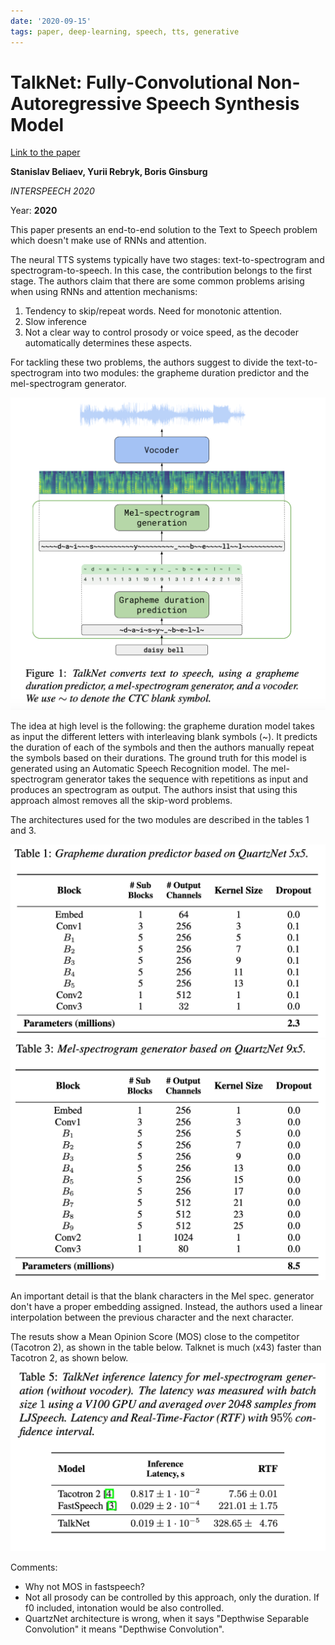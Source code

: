 ```yaml
---
date: '2020-09-15'
tags: paper, deep-learning, speech, tts, generative
---
```

# TalkNet: Fully-Convolutional Non-Autoregressive Speech Synthesis Model

[Link to the paper](https://arxiv.org/abs/2005.05514)

**Stanislav Beliaev, Yurii Rebryk, Boris Ginsburg**

*INTERSPEECH 2020*

Year: **2020**

This paper presents an end-to-end solution to the Text to Speech problem which doesn't make use of RNNs and attention.

The neural TTS systems typically have two stages: text-to-spectrogram and spectrogram-to-speech. In this case, the contribution belongs to the first stage. The authors claim that there are some common problems arising when using RNNs and attention mechanisms:

1. Tendency to skip/repeat words. Need for monotonic attention.
2. Slow inference
3. Not a clear way to control prosody or voice speed, as the decoder automatically determines these aspects.

For tackling these two problems, the authors suggest to divide the text-to-spectrogram into two modules: the grapheme duration predictor and the mel-spectrogram generator.

![](assets/beliaev2020/diagram.png)

The idea at high level is the following: the grapheme duration model takes as input the different letters with interleaving blank symbols (~). It predicts the duration of each of the symbols and then the authors manually repeat the symbols based on their durations. The ground truth for this model is generated using an Automatic Speech Recognition model. The mel-spectrogram generator takes the sequence with repetitions as input and produces an spectrogram as output. The authors insist that using this approach almost removes all the skip-word problems.

The architectures used for the two modules are described in the tables 1 and 3.

![](assets/beliaev2020/grapheme-duration-architecture.png)
![](assets/beliaev2020/mel-spectrogram-generator-architecture.png)

An important detail is that the blank characters in the Mel spec. generator don't have a proper embedding assigned. Instead, the authors used a linear interpolation between the previous character and the next character.

The resuts show a Mean Opinion Score (MOS) close to the competitor (Tacotron 2), as shown in the table below. Talknet is much (x43) faster than Tacotron 2, as shown below.
![](assets/beliaev2020/talknet-times.png)

Comments:
- Why not MOS in fastspeech?
- Not all prosody can be controlled by this approach, only the duration. If f0 included, intonation would be also controlled.
- QuartzNet architecture is wrong, when it says "Depthwise Separable Convolution" it means "Depthwise Convolution".